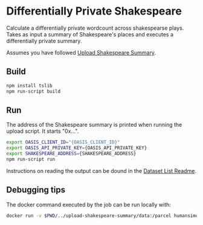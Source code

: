 # Differentially Private Shakespeare

Calculate a differentially private wordcount across shakespearse plays.
Takes as input a summary of Shakespeare's places and executes a differentially
private summary.

Assumes you have followed [Upload Shakespeare Summary](../upload-shakespeare-summary/).

## Build

```bash
npm install tslib
npm run-script build
```

## Run

The address of the Shakespeare summary is printed when running the upload script. It starts "0x...".

```bash
export OASIS_CLIENT_ID="{OASIS_CLIENT_ID}"
export OASIS_API_PRIVATE_KEY={OASIS_API_PRIVATE_KEY}
export SHAKESPEARE_ADDRESS={SHAKESPEARE_ADDRESS}
npm run-script run
```

Instructions on reading the output can be dound in the [Dataset List Readme](../dataset-list/).

## Debugging tips

The docker command executed by the job can be run locally with:

```bash
docker run -v $PWD/../upload-shakespeare-summary/data:/parcel humansimon/pydp-cli pydp-cli -i /parcel/shakespeare_wc.csv -c words -a mean -a sum -e 5 -o /parcel/shakespeare_summary.txt
```
